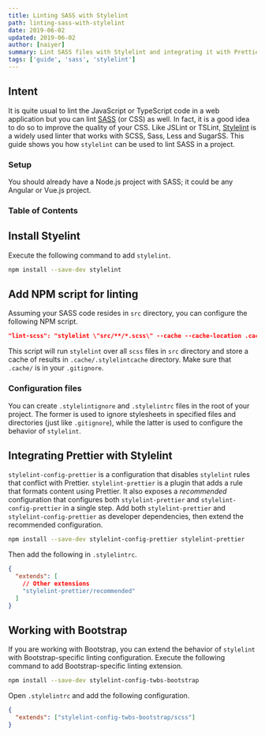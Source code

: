 ```yaml
---
title: Linting SASS with Stylelint
path: linting-sass-with-stylelint
date: 2019-06-02
updated: 2019-06-02
author: [naiyer]
summary: Lint SASS files with Stylelint and integrating it with Prettier
tags: ['guide', 'sass', 'stylelint']
---
```


## Intent

It is quite usual to lint the JavaScript or TypeScript code in a web application but you can lint [SASS](https://sass-lang.com/) (or CSS) as well. In fact, it is a good idea to do so to improve the quality of your CSS. Like JSLint or TSLint, [Stylelint](https://github.com/stylelint/stylelint) is a widely used linter that works with SCSS, Sass, Less and SugarSS. This guide shows you how `stylelint` can be used to lint SASS in a project.

### Setup

You should already have a Node.js project with SASS; it could be any Angular or Vue.js project.

### Table of Contents

## Install Styelint

Execute the following command to add `stylelint`.

```bash
npm install --save-dev stylelint
```

## Add NPM script for linting

Assuming your SASS code resides in `src` directory, you can configure the following NPM script.

```json
"lint-scss": "stylelint \"src/**/*.scss\" --cache --cache-location .cache/.stylelintcache",
```

This script will run `stylelint` over all `scss` files in `src` directory and store a cache of results in `.cache/.stylelintcache` directory. Make sure that `.cache/` is in your `.gitignore`.

### Configuration files

You can create `.stylelintignore` and `.stylelintrc` files in the root of your project. The former is used to ignore stylesheets in specified files and directories (just like `.gitignore`), while the latter is used to configure the behavior of `stylelint`.

## Integrating Prettier with Stylelint

`stylelint-config-prettier` is a configuration that disables `stylelint` rules that conflict with Prettier. `stylelint-prettier` is a plugin that adds a rule that formats content using Prettier. It also exposes a *recommended* configuration that configures both `stylelint-prettier` and `stylelint-config-prettier` in a single step. Add both `stylelint-prettier` and `stylelint-config-prettier` as developer dependencies, then extend the recommended configuration.

```bash
npm install --save-dev stylelint-config-prettier stylelint-prettier
```

Then add the following in `.stylelintrc`.

```json
{
  "extends": [
    // Other extensions
    "stylelint-prettier/recommended"
  ]
}
```

## Working with Bootstrap

If you are working with Bootstrap, you can extend the behavior of `stylelint` with Bootstrap-specific linting configuration. Execute the following command to add Bootstrap-specific linting extension.

```bash
npm install --save-dev stylelint-config-twbs-bootstrap
```

Open `.stylelintrc` and add the following configuration.

```json
{
  "extends": ["stylelint-config-twbs-bootstrap/scss"]
}
```